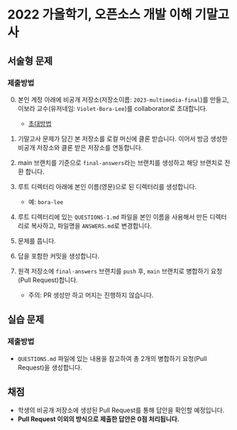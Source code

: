 # 2022 가을학기, 오픈소스 개발 이해 기말고사

## 서술형 문제

### 제출방법

0. 본인 계정 아래에 비공개 저장소(저장소이름: `2023-multimedia-final`)를 만들고, 이보라 교수(유저네임: `Violet-Bora-Lee`)를 collaborator로 초대합니다.
   - [초대방법](https://docs.github.com/en/account-and-profile/setting-up-and-managing-your-personal-account-on-github/managing-access-to-your-personal-repositories/inviting-collaborators-to-a-personal-repository)

1. 기말고사 문제가 담긴 본 저장소를 로컬 머신에 클론 받습니다. 이어서 방금 생성한 비공개 저장소와 클론 받은 저장소를 연동합니다.

2. main 브랜치를 기준으로 `final-answers`라는 브랜치를 생성하고 해당 브랜치로 전환 합니다.

3. 루트 디렉터리 아래에 본인 이름(영문)으로 된 디렉터리를 생성합니다.
   - 예: `bora-lee`

4. 루트 디렉터리에 있는 `QUESTIONS-1.md` 파일을 본인 이름을 사용해서 만든 디렉터리로 복사하고, 파일명을 `ANSWERS.md`로 변경합니다.

5. 문제를 풉니다.

6. 답을 포함한 커밋을 생성합니다.

7. 원격 저장소에 `final-answers` 브랜치를 `push` 후, `main` 브랜치로 병합하기 요청(Pull Request)합니다.
   - 주의: PR 생성만 하고 머지는 진행하지 않습니다.

## 실습 문제

### 제출방법

- `QUESTIONS.md` 파일에 있는 내용을 참고하여 총 2개의 병합하기 요청(Pull Request)을 생성합니다.

## 채점

- 학생의 비공개 저장소에 생성된 Pull Request를 통해 답안을 확인할 예정입니다.
- **Pull Request 이외의 방식으로 제출한 답안은 0점 처리됩니다.**
